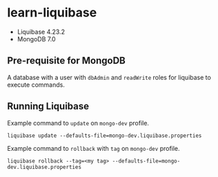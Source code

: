 # learn-liquibase

- Liquibase 4.23.2
- MongoDB 7.0

## Pre-requisite for MongoDB
A database with a user with `dbAdmin` and `readWrite` roles for liquibase to execute commands. 

## Running Liquibase
Example command to `update` on `mongo-dev` profile.
```
liquibase update --defaults-file=mongo-dev.liquibase.properties
```
Example command to `rollback` with `tag` on `mongo-dev` profile.
```
liquibase rollback --tag=<my tag> --defaults-file=mongo-dev.liquibase.properties
```
